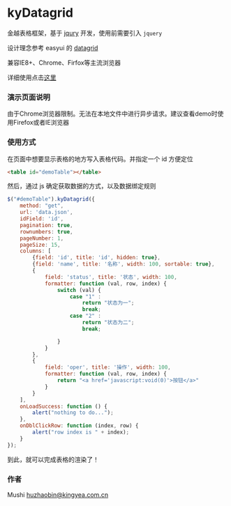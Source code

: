 # kyDatagrid 

金越表格框架，基于 [jqury](https://jquery.com/) 开发，使用前需要引入 `jquery` 

设计理念参考 easyui 的 [datagrid](http://www.jeasyui.com/demo/main/index.php?plugin=DataGrid&theme=default&dir=ltr&pitem=&sort=)

兼容IE8+、Chrome、Firfox等主流浏览器

详细使用点击[这里](http://192.168.0.229/kingyea/js-plugin-kyDatagrid/wikis/home)

### 演示页面说明

由于Chrome浏览器限制。无法在本地文件中进行异步请求。建议查看demo时使用Firefox或者IE浏览器

### 使用方式

在页面中想要显示表格的地方写入表格代码。并指定一个 id 方便定位
```html
<table id="demoTable"></table>
```

然后，通过 js 确定获取数据的方式，以及数据绑定规则

```javascript
$("#demoTable").kyDatagrid({
    method: "get",
    url: 'data.json',
    idField: 'id',
    pagination: true,
    rownumbers: true,
    pageNumber: 1,
    pageSize: 15,
    columns: [
        {field: 'id', title: 'id', hidden: true},
        {field: 'name', title: '名称', width: 100, sortable: true},
        {
            field: 'status', title: '状态', width: 100,
            formatter: function (val, row, index) {
                switch (val) {
                    case "1" :
                        return "状态为一";
                        break;
                    case "2" :
                        return "状态为二";
                        break;

                }
            }
        },
        {
            field: 'oper', title: '操作', width: 100,
            formatter: function (val, row, index) {
                return "<a href='javascript:void(0)'>按钮</a>"
            }
        }
    ],
    onLoadSuccess: function () {
        alert("nothing to do...");
    },
    onDblClickRow: function (index, row) {
        alert("row index is " + index);
    }
});
```

到此，就可以完成表格的渲染了！

### 作者
Mushi <huzhaobin@kingyea.com.cn>